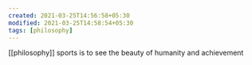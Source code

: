 ```yaml
---
created: 2021-03-25T14:56:58+05:30
modified: 2021-03-25T14:58:54+05:30
tags: [philosophy]
---
```

[[philosophy]]
sports is to see the beauty of humanity and achievement
